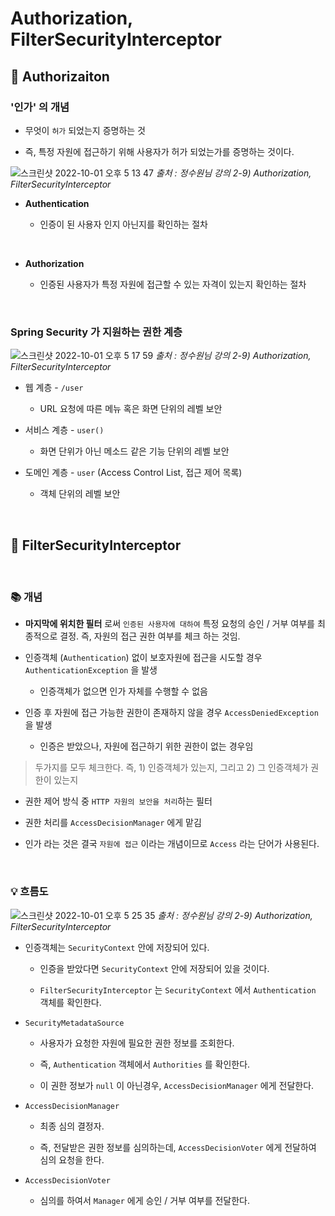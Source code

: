 # Authorization, FilterSecurityInterceptor


## 🍎 Authorizaiton

### '인가' 의 개념

- 무엇이 `허가` 되었는지 증명하는 것

- 즉, 특정 자원에 접근하기 위해 사용자가 허가 되었는가를 증명하는 것이다.

![스크린샷 2022-10-01 오후 5 13 47](https://user-images.githubusercontent.com/74750901/193401504-580baf7d-a3d6-4411-9fd5-bce6b6ac415f.png)
<i>출처 : 정수원님 강의 2-9) Authorization, FilterSecurityInterceptor </i>

- <strong>Authentication</strong>

    - 인증이 된 사용자 인지 아닌지를 확인하는 절차

<br>

- <strong>Authorization</strong>

    - 인증된 사용자가 특정 자원에 접근할 수 있는 자격이 있는지 확인하는 절차

<br>

### Spring Security 가 지원하는 권한 계층

![스크린샷 2022-10-01 오후 5 17 59](https://user-images.githubusercontent.com/74750901/193401510-a34e8327-75c2-4f11-9c54-fdb4dc77535b.png)
<i>출처 : 정수원님 강의 2-9) Authorization, FilterSecurityInterceptor </i>

- 웹 계층 - `/user`

    - URL 요청에 따른 메뉴 혹은 화면 단위의 레벨 보안

- 서비스 계층 - `user()`

    - 화면 단위가 아닌 메소드 같은 기능 단위의 레벨 보안


- 도메인 계층 - `user` (Access Control List, 접근 제어 목록) 

    - 객체 단위의 레벨 보안

<br>
 
## 🍉 FilterSecurityInterceptor

<br>

### 📚 개념

- <b>마지막에 위치한 필터</b> 로써 `인증된 사용자에 대하여` 특정 요청의 승인 / 거부 여부를 최종적으로 결정. 즉, 자원의 접근 권한 여부를 체크 하는 것임.

- 인증객체 (`Authentication`) 없이 보호자원에 접근을 시도할 경우 `AuthenticationException` 을 발생

    - 인증객체가 없으면 인가 자체를 수행할 수 없음

- 인증 후 자원에 접근 가능한 권한이 존재하지 않을 경우 `AccessDeniedException` 을 발생

    - 인증은 받았으나, 자원에 접근하기 위한 권한이 없는 경우임

> 두가지를 모두 체크한다. 즉, 1) 인증객체가 있는지, 그리고 2) 그 인증객체가 권한이 있는지

- 권한 제어 방식 중 ``HTTP 자원의 보안을 처리``하는 필터

- 권한 처리를 `AccessDecisionManager` 에게 맡김

* 인가 라는 것은 결국 `자원에 접근` 이라는 개념이므로 `Access` 라는 단어가 사용된다.

<br>

### 💡 흐름도

![스크린샷 2022-10-01 오후 5 25 35](https://user-images.githubusercontent.com/74750901/193401519-4417b5db-80b7-4a28-8eba-dc8e52dbc135.png)
<i>출처 : 정수원님 강의 2-9) Authorization, FilterSecurityInterceptor </i>

- 인증객체는 `SecurityContext` 안에 저장되어 있다.

    - 인증을 받았다면 `SecurityContext` 안에 저장되어 있을 것이다. 

    - `FilterSecurityInterceptor` 는 `SecurityContext` 에서 `Authentication` 객체를 확인한다. 

- `SecurityMetadataSource`

    - 사용자가 요청한 자원에 필요한 권한 정보를 조회한다.

    - 즉, `Authentication` 객체에서 `Authorities` 를 확인한다. 

    - 이 권한 정보가 `null` 이 아닌경우, `AccessDecisionManager` 에게 전달한다.

- `AccessDecisionManager`

    - 최종 심의 결정자.

    - 즉, 전달받은 권한 정보를 심의하는데, `AccessDecisionVoter` 에게 전달하여 심의 요청을 한다.

- `AccessDecisionVoter`

    - 심의를 하여서 `Manager` 에게 승인 / 거부 여부를 전달한다. 



